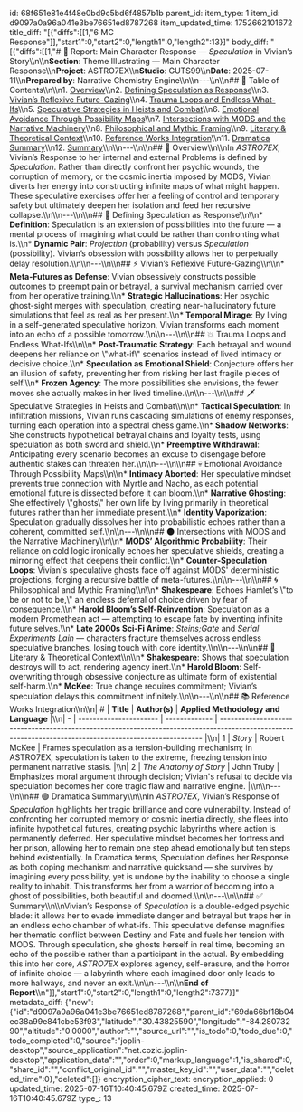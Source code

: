 id: 68f651e81e4f48e0bd9c5bd6f4857b1b
parent_id: 
item_type: 1
item_id: d9097a0a96a041e3be76651ed8787268
item_updated_time: 1752662101672
title_diff: "[{\"diffs\":[[1,\"6 MC Response\"]],\"start1\":0,\"start2\":0,\"length1\":0,\"length2\":13}]"
body_diff: "[{\"diffs\":[[1,\"# 📘 Report: Main Character Response — *Speculation* in Vivian’s Story\\\n\\\n**Section**: Theme Illustrating — Main Character Response\\\n**Project**: ASTRO7EX\\\n**Studio**: GUTS99\\\n**Date**: 2025-07-11\\\n**Prepared by**: Narrative Chemistry Engine\\\n\\\n---\\\n\\\n## 📓 Table of Contents\\\n\\\n1. [Overview](#overview)\\\n2. [Defining Speculation as Response](#defining-speculation-as-response)\\\n3. [Vivian’s Reflexive Future-Gazing](#vivians-reflexive-future-gazing)\\\n4. [Trauma Loops and Endless What-Ifs](#trauma-loops-and-endless-what-ifs)\\\n5. [Speculative Strategies in Heists and Combat](#speculative-strategies-in-heists-and-combat)\\\n6. [Emotional Avoidance Through Possibility Maps](#emotional-avoidance-through-possibility-maps)\\\n7. [Intersections with MODS and the Narrative Machinery](#intersections-with-mods-and-the-narrative-machinery)\\\n8. [Philosophical and Mythic Framing](#philosophical-and-mythic-framing)\\\n9. [Literary & Theoretical Context](#literary--theoretical-context)\\\n10. [Reference Works Integration](#reference-works-integration)\\\n11. [Dramatica Summary](#dramatica-summary)\\\n12. [Summary](#summary)\\\n\\\n---\\\n\\\n## 🧠 Overview\\\n\\\nIn *ASTRO7EX*, Vivian’s Response to her internal and external Problems is defined by *Speculation*. Rather than directly confront her psychic wounds, the corruption of memory, or the cosmic inertia imposed by MODS, Vivian diverts her energy into constructing infinite maps of what might happen. These speculative exercises offer her a feeling of control and temporary safety but ultimately deepen her isolation and feed her recursive collapse.\\\n\\\n---\\\n\\\n## 🎯 Defining Speculation as Response\\\n\\\n* **Definition**: Speculation is an extension of possibilities into the future — a mental process of imagining what could be rather than confronting what is.\\\n* **Dynamic Pair**: *Projection* (probability) versus *Speculation* (possibility). Vivian’s obsession with possibility allows her to perpetually delay resolution.\\\n\\\n---\\\n\\\n## ⚡ Vivian’s Reflexive Future-Gazing\\\n\\\n* **Meta-Futures as Defense**: Vivian obsessively constructs possible outcomes to preempt pain or betrayal, a survival mechanism carried over from her operative training.\\\n* **Strategic Hallucinations**: Her psychic ghost-sight merges with speculation, creating near-hallucinatory future simulations that feel as real as her present.\\\n* **Temporal Mirage**: By living in a self-generated speculative horizon, Vivian transforms each moment into an echo of a possible tomorrow.\\\n\\\n---\\\n\\\n## 💥 Trauma Loops and Endless What-Ifs\\\n\\\n* **Post-Traumatic Strategy**: Each betrayal and wound deepens her reliance on \\\"what-if\\\" scenarios instead of lived intimacy or decisive choice.\\\n* **Speculation as Emotional Shield**: Conjecture offers her an illusion of safety, preventing her from risking her last fragile pieces of self.\\\n* **Frozen Agency**: The more possibilities she envisions, the fewer moves she actually makes in her lived timeline.\\\n\\\n---\\\n\\\n## 🗡️ Speculative Strategies in Heists and Combat\\\n\\\n* **Tactical Speculation**: In infiltration missions, Vivian runs cascading simulations of enemy responses, turning each operation into a spectral chess game.\\\n* **Shadow Networks**: She constructs hypothetical betrayal chains and loyalty tests, using speculation as both sword and shield.\\\n* **Preemptive Withdrawal**: Anticipating every scenario becomes an excuse to disengage before authentic stakes can threaten her.\\\n\\\n---\\\n\\\n## 💀 Emotional Avoidance Through Possibility Maps\\\n\\\n* **Intimacy Aborted**: Her speculative mindset prevents true connection with Myrtle and Nacho, as each potential emotional future is dissected before it can bloom.\\\n* **Narrative Ghosting**: She effectively \\\"ghosts\\\" her own life by living primarily in theoretical futures rather than her immediate present.\\\n* **Identity Vaporization**: Speculation gradually dissolves her into probabilistic echoes rather than a coherent, committed self.\\\n\\\n---\\\n\\\n## 🌑 Intersections with MODS and the Narrative Machinery\\\n\\\n* **MODS’ Algorithmic Probability**: Their reliance on cold logic ironically echoes her speculative shields, creating a mirroring effect that deepens their conflict.\\\n* **Counter-Speculation Loops**: Vivian's speculative ghosts face off against MODS' deterministic projections, forging a recursive battle of meta-futures.\\\n\\\n---\\\n\\\n## 🌀 Philosophical and Mythic Framing\\\n\\\n* **Shakespeare**: Echoes Hamlet’s \\\"to be or not to be,\\\" an endless deferral of choice driven by fear of consequence.\\\n* **Harold Bloom’s Self-Reinvention**: Speculation as a modern Promethean act — attempting to escape fate by inventing infinite future selves.\\\n* **Late 2000s Sci-Fi Anime**: *Steins;Gate* and *Serial Experiments Lain* — characters fracture themselves across endless speculative branches, losing touch with core identity.\\\n\\\n---\\\n\\\n## 📖 Literary & Theoretical Context\\\n\\\n* **Shakespeare**: Shows that speculation destroys will to act, rendering agency inert.\\\n* **Harold Bloom**: Self-overwriting through obsessive conjecture as ultimate form of existential self-harm.\\\n* **McKee**: True change requires commitment; Vivian’s speculation delays this commitment infinitely.\\\n\\\n---\\\n\\\n## 📚 Reference Works Integration\\\n\\\n| # | **Title**              | **Author(s)** | **Applied Methodology and Language**                                                                                                                    |\\\n| - | ---------------------- | ------------- | ------------------------------------------------------------------------------------------------------------------------------------------------------- |\\\n| 1 | *Story*                | Robert McKee  | Frames speculation as a tension-building mechanism; in ASTRO7EX, speculation is taken to the extreme, freezing tension into permanent narrative stasis. |\\\n| 2 | *The Anatomy of Story* | John Truby    | Emphasizes moral argument through decision; Vivian's refusal to decide via speculation becomes her core tragic flaw and narrative engine.               |\\\n\\\n---\\\n\\\n## 🟣 Dramatica Summary\\\n\\\nIn *ASTRO7EX*, Vivian’s Response of *Speculation* highlights her tragic brilliance and core vulnerability. Instead of confronting her corrupted memory or cosmic inertia directly, she flees into infinite hypothetical futures, creating psychic labyrinths where action is permanently deferred. Her speculative mindset becomes her fortress and her prison, allowing her to remain one step ahead emotionally but ten steps behind existentially. In Dramatica terms, Speculation defines her Response as both coping mechanism and narrative quicksand — she survives by imagining every possibility, yet is undone by the inability to choose a single reality to inhabit. This transforms her from a warrior of becoming into a ghost of possibilities, both beautiful and doomed.\\\n\\\n---\\\n\\\n## ✅ Summary\\\n\\\nVivian’s Response of *Speculation* is a double-edged psychic blade: it allows her to evade immediate danger and betrayal but traps her in an endless echo chamber of what-ifs. This speculative defense magnifies her thematic conflict between Destiny and Fate and fuels her tension with MODS. Through speculation, she ghosts herself in real time, becoming an echo of the possible rather than a participant in the actual. By embedding this into her core, *ASTRO7EX* explores agency, self-erasure, and the horror of infinite choice — a labyrinth where each imagined door only leads to more hallways, and never an exit.\\\n\\\n---\\\n\\\n**End of Report**\\\n\"]],\"start1\":0,\"start2\":0,\"length1\":0,\"length2\":7377}]"
metadata_diff: {"new":{"id":"d9097a0a96a041e3be76651ed8787268","parent_id":"69da66bf18b04ec38a99e841cbe53f93","latitude":"30.43825590","longitude":"-84.28073290","altitude":"0.0000","author":"","source_url":"","is_todo":0,"todo_due":0,"todo_completed":0,"source":"joplin-desktop","source_application":"net.cozic.joplin-desktop","application_data":"","order":0,"markup_language":1,"is_shared":0,"share_id":"","conflict_original_id":"","master_key_id":"","user_data":"","deleted_time":0},"deleted":[]}
encryption_cipher_text: 
encryption_applied: 0
updated_time: 2025-07-16T10:40:45.679Z
created_time: 2025-07-16T10:40:45.679Z
type_: 13